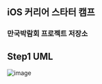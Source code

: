 ## iOS 커리어 스타터 캠프

### 만국박람회 프로젝트 저장소



## Step1 UML

![image](https://user-images.githubusercontent.com/55867479/124550862-4b887380-de6c-11eb-9be3-a29c71c2b39a.png)